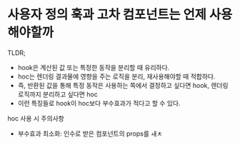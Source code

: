# 사용자 정의 훅과 고차 컴포넌트는 언제 사용해야할까

TLDR;

- hook은 계산된 값 또는 특정한 동작을 분리할 때 유리하다.
- hoc는 렌더링 결과물에 영향을 주는 로직을 분리, 재사용해야할 때 적합하다.
- 즉, 반환된 값을 통해 특정 동작은 사용하는 쪽에서 결정하고 싶다면 hook, 렌더링 로직까지 분리하고 싶다면 hoc
- 이런 특징들로 hook이 hoc보다 부수효과가 적다고 할 수 있다.

hoc 사용 시 주의사항

- 부수효과 최소화: 인수로 받은 컴포넌트의 props를 ㅙㅊ
